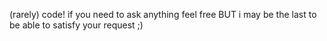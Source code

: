 (rarely) code!
if you need to ask anything feel free BUT i may be the last to be able to satisfy your request ;)
